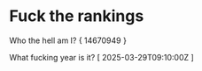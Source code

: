 # Fuck the rankings

Who the hell am I?
{ 14670949 }

What fucking year is it?
[ 2025-03-29T09:10:00Z ]
